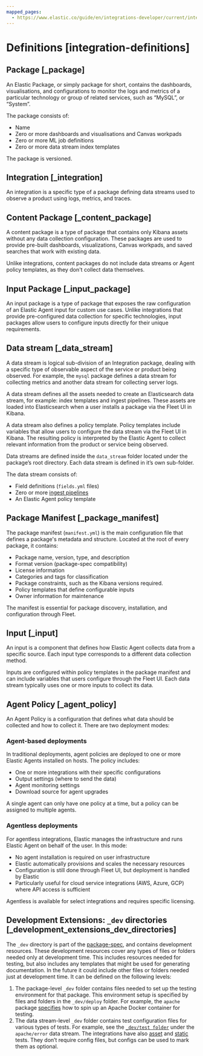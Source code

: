 ```yaml
---
mapped_pages:
  - https://www.elastic.co/guide/en/integrations-developer/current/integration-definitions.html
---
```


# Definitions [integration-definitions]


## Package [_package]

An Elastic Package, or simply package for short, contains the dashboards, visualisations, and configurations to monitor the logs and metrics of a particular technology or group of related services, such as “MySQL”, or “System”.

The package consists of:

* Name
* Zero or more dashboards and visualisations and Canvas workpads
* Zero or more ML job definitions
* Zero or more data stream index templates

The package is versioned.


## Integration [_integration]

An integration is a specific type of a package defining data streams used to observe a product using logs, metrics, and traces.


## Content Package [_content_package]

A content package is a type of package that contains only Kibana assets without any data collection configuration. These packages are used to provide pre-built dashboards, visualizations, Canvas workpads, and saved searches that work with existing data.

Unlike integrations, content packages do not include data streams or Agent policy templates, as they don't collect data themselves.


## Input Package [_input_package]

An input package is a type of package that exposes the raw configuration of an Elastic Agent input for custom use cases. Unlike integrations that provide pre-configured data collection for specific technologies, input packages allow users to configure inputs directly for their unique requirements.


## Data stream [_data_stream]

A data stream is logical sub-division of an Integration package, dealing with a specific type of observable aspect of the service or product being observed. For example, the `mysql` package defines a data stream for collecting metrics and another data stream for collecting server logs.

A data stream defines all the assets needed to create an Elasticsearch data stream, for example: index templates and ingest pipelines. These assets are loaded into Elasticsearch when a user installs a package via the Fleet UI in Kibana.

A data stream also defines a policy template. Policy templates include variables that allow users to configure the data stream via the Fleet UI in Kibana. The resulting policy is interpreted by the Elastic Agent to collect relevant information from the product or service being observed.

Data streams are defined inside the `data_stream` folder located under the package’s root directory. Each data stream is defined in it’s own sub-folder.

The data stream consists of:

* Field definitions (`fields.yml` files)
* Zero or more [ingest pipelines](https://www.elastic.co/docs/manage-data/ingest/transform-enrich/ingest-pipelines)
* An Elastic Agent policy template


## Package Manifest [_package_manifest]

The package manifest (`manifest.yml`) is the main configuration file that defines a package's metadata and structure. Located at the root of every package, it contains:

* Package name, version, type, and description
* Format version (package-spec compatibility)
* License information
* Categories and tags for classification
* Package constraints, such as the Kibana versions required.
* Policy templates that define configurable inputs
* Owner information for maintenance

The manifest is essential for package discovery, installation, and configuration through Fleet.


## Input [_input]

An input is a component that defines how Elastic Agent collects data from a specific source. Each input type corresponds to a different data collection method. 

Inputs are configured within policy templates in the package manifest and can include variables that users configure through the Fleet UI. Each data stream typically uses one or more inputs to collect its data.


## Agent Policy [_agent_policy]

An Agent Policy is a configuration that defines what data should be collected and how to collect it. There are two deployment modes:

### Agent-based deployments
In traditional deployments, agent policies are deployed to one or more Elastic Agents installed on hosts. The policy includes:
* One or more integrations with their specific configurations
* Output settings (where to send the data)
* Agent monitoring settings
* Download source for agent upgrades

A single agent can only have one policy at a time, but a policy can be assigned to multiple agents.

### Agentless deployments
For agentless integrations, Elastic manages the infrastructure and runs Elastic
Agent on behalf of the user. In this mode:
* No agent installation is required on user infrastructure
* Elastic automatically provisions and scales the necessary resources
* Configuration is still done through Fleet UI, but deployment is handled by Elastic
* Particularly useful for cloud service integrations (AWS, Azure, GCP) where API access is sufficient

Agentless is available for select integrations and requires specific licensing.

## Development Extensions: `_dev` directories [_development_extensions_dev_directories]

The `_dev` directory is part of the [package-spec](https://github.com/elastic/package-spec), and contains development resources. These development resources cover any types of files or folders needed only at development time. This includes resources needed for testing, but also includes any templates that might be used for generating documentation. In the future it could include other files or folders needed just at development time. It can be defined on the following levels:

1. The package-level `_dev` folder contains files needed to set up the testing environment for that package. This environment setup is specified by files and folders in the `_dev/deploy` folder. For example, the `apache` package [specifies](https://github.com/elastic/integrations/tree/main/packages/apache/_dev/deploy) how to spin up an Apache Docker container for testing.
2. The data stream-level `_dev` folder contains test configuration files for various types of tests. For example, see the [`_dev/test folder`](https://github.com/elastic/integrations/tree/main/packages/apache/data_stream/error/_dev/test) under the `apache/error` data stream. The integrations have also [asset](https://github.com/elastic/elastic-package/blob/main/docs/howto/asset_testing.md) and [static](https://github.com/elastic/elastic-package/blob/main/docs/howto/static_testing.md) tests. They don’t require config files, but configs can be used to mark them as optional.


